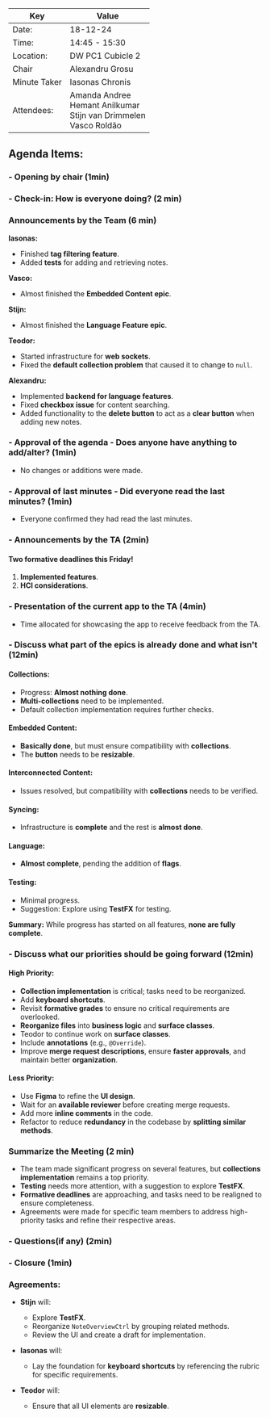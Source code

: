 | Key          | Value                                                                       |
|--------------|-----------------------------------------------------------------------------|
| Date:        | 18-12-24                                                                    |
| Time:        | 14:45 - 15:30                                                               |
| Location:    | DW PC1 Cubicle 2                                                            |
| Chair        | Alexandru Grosu                                                             |
| Minute Taker | Iasonas Chronis                                                             |
| Attendees:   | Amanda Andree<br/>Hemant Anilkumar<br/>Stijn van Drimmelen<br/>Vasco Roldão |

## Agenda Items:

### - Opening by chair (1min)
### - Check-in: How is everyone doing? (2 min)
### **Announcements by the Team (6 min)**

**Iasonas:**
- Finished **tag filtering feature**. 
- Added **tests** for adding and retrieving notes.

**Vasco:**
- Almost finished the **Embedded Content epic**.

**Stijn:**
- Almost finished the **Language Feature epic**.

**Teodor:**
- Started infrastructure for **web sockets**.
- Fixed the **default collection problem** that caused it to change to `null`.

**Alexandru:**
- Implemented **backend for language features**.
- Fixed **checkbox issue** for content searching.
- Added functionality to the **delete button** to act as a **clear button** when adding new notes.
### - Approval of the agenda - Does anyone have anything to add/alter? (1min)
- No changes or additions were made.
### - Approval of last minutes - Did everyone read the last minutes? (1min)
- Everyone confirmed they had read the last minutes.
### - Announcements by the TA (2min)
#### **Two formative deadlines this Friday!**
1. **Implemented features**.
2. **HCI considerations**.
### - Presentation of the current app to the TA (4min)
- Time allocated for showcasing the app to receive feedback from the TA.
### - Discuss what part of the epics is already done and what isn't (12min)
#### **Collections:**
- Progress: **Almost nothing done**.
- **Multi-collections** need to be implemented.
- Default collection implementation requires further checks.

#### **Embedded Content:**
- **Basically done**, but must ensure compatibility with **collections**.
- The **button** needs to be **resizable**.

#### **Interconnected Content:**
- Issues resolved, but compatibility with **collections** needs to be verified.

#### **Syncing:**
- Infrastructure is **complete** and the rest is **almost done**.

#### **Language:**
- **Almost complete**, pending the addition of **flags**.

#### **Testing:**
- Minimal progress.
- Suggestion: Explore using **TestFX** for testing.

**Summary:** While progress has started on all features, **none are fully complete**.
### - Discuss what our priorities should be going forward (12min)
#### **High Priority:**
- **Collection implementation** is critical; tasks need to be reorganized.
- Add **keyboard shortcuts**.
- Revisit **formative grades** to ensure no critical requirements are overlooked.
- **Reorganize files** into **business logic** and **surface classes**.
- Teodor to continue work on **surface classes**.
- Include **annotations** (e.g., `@Override`).
- Improve **merge request descriptions**, ensure **faster approvals**, and maintain better **organization**.

#### **Less Priority:**
- Use **Figma** to refine the **UI design**.
- Wait for an **available reviewer** before creating merge requests.
- Add more **inline comments** in the code.
- Refactor to reduce **redundancy** in the codebase by **splitting similar methods**.
### **Summarize the Meeting (2 min)**
- The team made significant progress on several features, but **collections implementation** remains a top priority.
- **Testing** needs more attention, with a suggestion to explore **TestFX**.
- **Formative deadlines** are approaching, and tasks need to be realigned to ensure completeness.
- Agreements were made for specific team members to address high-priority tasks and refine their respective areas.
### - Questions(if any) (2min)
### - Closure (1min)
### **Agreements:**
- **Stijn** will:
    - Explore **TestFX**.
    - Reorganize `NoteOverviewCtrl` by grouping related methods.
    - Review the UI and create a draft for implementation.

- **Iasonas** will:
    - Lay the foundation for **keyboard shortcuts** by referencing the rubric for specific requirements.

- **Teodor** will:
    - Ensure that all UI elements are **resizable**. 
